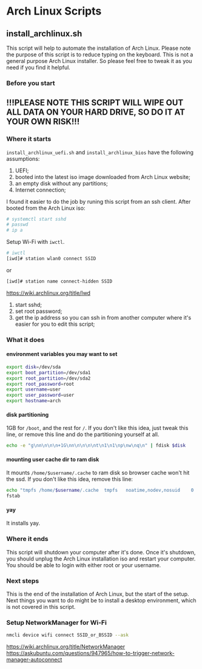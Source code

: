 # Arch Linux Scripts

## install_archlinux.sh

This script will help to automate the installation of Arch Linux. Please note the purpose of this script is to reduce typing on the keyboard. This is not a general purpose Arch Linux installer. So please feel free to tweak it as you need if you find it helpful.

### Before you start

## !!!PLEASE NOTE THIS SCRIPT WILL WIPE OUT ALL DATA ON YOUR HARD DRIVE, SO DO IT AT YOUR OWN RISK!!!

### Where it starts

`install_archlinux_uefi.sh` and `install_archlinux_bios` have the following assumptions:

1. UEFI;
2. booted into the latest iso image downloaded from Arch Linux website;
3. an empty disk without any partitions;
4. Internet connection;

I found it easier to do the job by runing this script from an ssh client. After booted from the Arch Linux iso:

```bash
# systemctl start sshd
# passwd
# ip a
```

Setup Wi-Fi with `iwctl`.

```bash
# iwctl
[iwd]# station wlan0 connect SSID
```
or 
```bash
[iwd]# station name connect-hidden SSID
```
https://wiki.archlinux.org/title/Iwd

1. start sshd;
2. set root password;
3. get the ip address so you can ssh in from another computer where it's easier for you to edit this script;

### What it does

#### environment variables you may want to set

```bash
export disk=/dev/sda
export boot_partition=/dev/sda1
export root_partition=/dev/sda2
export root_password=root
export username=user
export user_password=user
export hostname=arch
```

#### disk partitioning

1GB for `/boot`, and the rest for `/`. If you don't like this idea, just tweak this line, or remove this line and do the partitioning yourself at all.

```bash
echo -e "g\nn\n\n\n+1G\nn\n\n\n\nt\n1\n1\np\nw\nq\n" | fdisk $disk
```

#### mounting user cache dir to ram disk

It mounts `/home/$username/.cache` to ram disk so browser cache won't hit the ssd. If you don't like this idea, remove this line:

```bash
echo "tmpfs	/home/$username/.cache	tmpfs	noatime,nodev,nosuid	0	0" >> /mnt/etc/
fstab
```

#### yay

It installs yay.

### Where it ends

This script will shutdown your computer after it's done. Once it's shutdown, you should unplug the Arch Linux installation iso and restart your computer. You should be able to login with either root or your username.

### Next steps

This is the end of the installation of Arch Linux, but the start of the setup. Next things you want to do might be to install a desktop environment, which is not covered in this script.

### Setup NetworkManager for Wi-Fi

```bash
nmcli device wifi connect SSID_or_BSSID --ask
```

https://wiki.archlinux.org/title/NetworkManager
https://askubuntu.com/questions/947965/how-to-trigger-network-manager-autoconnect

